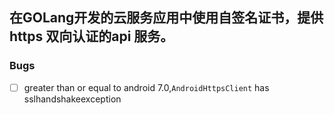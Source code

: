 ## 在GOLang开发的云服务应用中使用自签名证书，提供https 双向认证的api 服务。



### Bugs

- [ ] greater than or equal to android 7.0,``AndroidHttpsClient`` has sslhandshakeexception